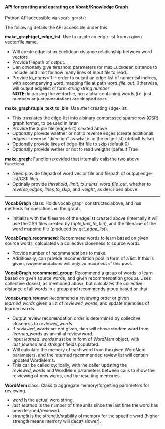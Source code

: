 #### API for creating and operating on Vocab/Knowledge Graph

Python API accessible via `vocab_graph/`:

The following details the API accessible under this

__make_graph/get_edge_list__: Use to create an edge-list from a given vectorfile name.  
- Will create edgelist on Euclidean distance relationship between word vectors.  
- Provide filepath of output.
- Can optionally give threshold parameters for max Euclidean distance to include, and limit for how many lines of input file to read..
- Provide *to_nums*= 1 in order to output an edge-list of numerical indices, with accompanying word_mapping file at path *word_file_out*.  Otherwise, will output edgelist of form *string string number*  
__NOTE__: In parsing the vectorfile, non alpha-containing words (i.e. just numbers or just puncutation) are skipped over. 

__make_graph/tuple_text_to_bin__: Use after creating edge-list.  
- This translates the edge-list into a binary compressed sparse row (CSR) graph format, to be used in later 
- Provide the tuple file (edge-list) created above
- Optionally provide whether or not to reverse edges (create additionall edges in reverse "direction" as what is in the edge-list) (default False)
- Optionally provide lines of edge-list file to skip (default 0)
- Optionally provide wether or not to read weigths (default True)

__make_graph__: Function provided that internally calls the two above functions.
- Need provide filepath of word vector file and filepath of output edge-list/CSR files
- Optinally provide *threshold*, *limit*, *to_nums*, *word_file_out*, whether to *reverse_edges*, *lines_to_skip*, and *weight*, as described above

---

__VocabGraph__ class: Holds vocab graph constructed above, and has methods for operations on the graph.
- Initialize with the filename of the edgelist created above (internally it will use the CSR files created by *tuple_text_to_bin*), and the filename of the word mapping file (produced by *get_edge_list*).  

__VocabGraph.recommend__: Recommend words to learn based on given source words, calculated via collective closeness to source words.  
- Provide number of recommendations to make.  
- Additionally, can provide recomendation pool in form of a list.  If this is given, recommendations will only be made out of this pool.  

__VocabGraph.recommend_group__: Recommend a group of words to learn based on given source words, and given recommendation groups.  Uses collective closest, as mentioned above, but calculates the collective distance of all words in a group and recommends group based on that.  

__VocabGraph.review__: Recommend a reviewing order of given *learned_words* given a list of *reviewed_words*, and update memories of learned words.  
- Output review recomendation order is determined by collecitve closeness to *reviewed_words*.
- If *reviewed_words* are not given, then will chose random word from *learned_words* as an initial review word.  
- Input *learned_words* must be in form of *WordMem* object, with *last_learned* and *strenght* fields populated. 
- Will calculate the memory of each word from the given WordMem parameters, and the returned recommended review list will contain updated WordMems.
- This can be called cyclically, with the caller updating the *reviewed_words* and WordMem parameters between calls to show the reiviewing of new words, and the resulting memories. 

__WordMem__ class:  Class to aggregate memory/forgetting parameters for reviewing.  
- *word* is the actual word string.  
- *last_learned* is the number of time units since the last time the word has been learned/reviewed.  
- *strength* is the strength/stability of memory for the specific word (higher strength means memory will decay slower).
